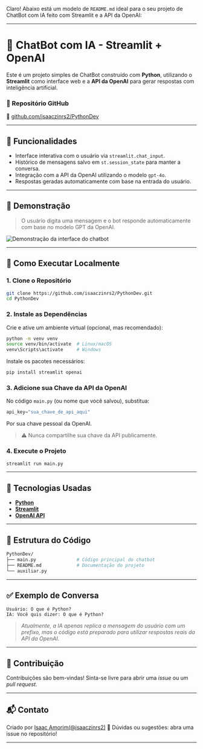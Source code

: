 Claro! Abaixo está um modelo de `README.md` ideal para o seu projeto de ChatBot com IA feito com Streamlit e a API da OpenAI:

---

# 🤖 ChatBot com IA - Streamlit + OpenAI

Este é um projeto simples de ChatBot construído com **Python**, utilizando o **Streamlit** como interface web e a **API da OpenAI** para gerar respostas com inteligência artificial.

### 🔗 Repositório GitHub

📂 [github.com/isaaczinrs2/PythonDev](https://github.com/isaaczinrs2/PythonDev)

---

## 📌 Funcionalidades

* Interface interativa com o usuário via `streamlit.chat_input`.
* Histórico de mensagens salvo em `st.session_state` para manter a conversa.
* Integração com a API da OpenAI utilizando o modelo `gpt-4o`.
* Respostas geradas automaticamente com base na entrada do usuário.

---

## 📸 Demonstração

> O usuário digita uma mensagem e o bot responde automaticamente com base no modelo GPT da OpenAI.

![Demonstração da interface do chatbot](#) <!-- Substituir pelo link da imagem/gif se tiver -->

---

## 🚀 Como Executar Localmente

### 1. Clone o Repositório

```bash
git clone https://github.com/isaaczinrs2/PythonDev.git
cd PythonDev
```

### 2. Instale as Dependências

Crie e ative um ambiente virtual (opcional, mas recomendado):

```bash
python -m venv venv
source venv/bin/activate  # Linux/macOS
venv\Scripts\activate     # Windows
```

Instale os pacotes necessários:

```bash
pip install streamlit openai
```

### 3. Adicione sua Chave da API da OpenAI

No código `main.py` (ou nome que você salvou), substitua:

```python
api_key="sua_chave_de_api_aqui"
```

Por sua chave pessoal da OpenAI.

> ⚠️ Nunca compartilhe sua chave da API publicamente.

### 4. Execute o Projeto

```bash
streamlit run main.py
```

---

## 🧠 Tecnologias Usadas

* **[Python](https://www.python.org/)**
* **[Streamlit](https://streamlit.io/)**
* **[OpenAI API](https://platform.openai.com/docs)**

---

## 📂 Estrutura do Código

```bash
PythonDev/
├── main.py               # Código principal do chatbot
├── README.md             # Documentação do projeto
└── auxiliar.py           
```

---

## ✅ Exemplo de Conversa

```
Usuário: O que é Python?
IA: Você quis dizer: O que é Python?
```

> *Atualmente, a IA apenas replica a mensagem do usuário com um prefixo, mas o código está preparado para utilizar respostas reais da API da OpenAI.*

---


## 🤝 Contribuição

Contribuições são bem-vindas! Sinta-se livre para abrir uma *issue* ou um *pull request*.

---

## 📬 Contato

Criado por [Isaac Amorim(@isaaczinrs2)](https://github.com/isaaczinrs2)
📧 Dúvidas ou sugestões: abra uma issue no repositório!

---
